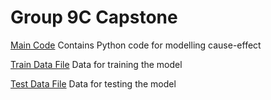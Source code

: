 # Group 9C Capstone

<a href="https://github.com/squaluz/Group-9C-Capstone/blob/main/Sem-Eval%202010%20Task8.ipynb">Main Code</a>
Contains Python code for modelling cause-effect

<a href="https://github.com/squaluz/Group-9C-Capstone/blob/main/semeval2010task8_train.txt">Train Data File</a>
Data for training the model

<a href="https://github.com/squaluz/Group-9C-Capstone/blob/main/semeval2010task8_test.txt">Test Data File</a>
Data for testing the model
